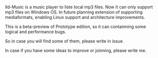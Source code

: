 Ild-Music is a music player to liste local mp3 files. 
Now it can only support mp3 files on Windows OS.
In future planning extension of supporting mediaformats, enabling Linux support and architecture improvements.

This is a beta-preview of Prototype edition, so it can containning some logical and performance bugs.


So in case you will find some of them, please write in issue.

In case if you have some ideas to improve or joinning, please write me.
